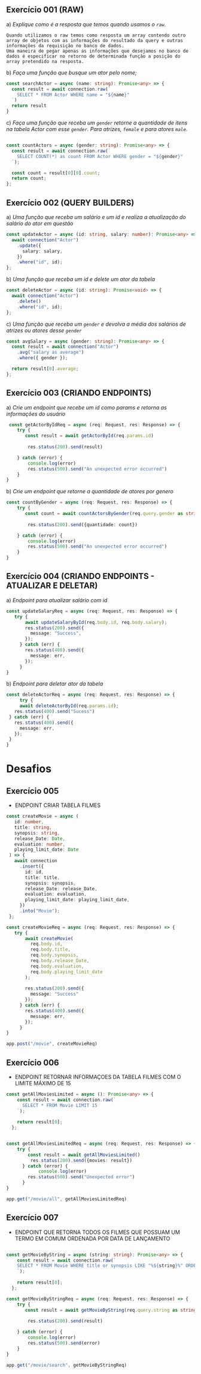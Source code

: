 
## Exercício 001 (RAW)

a) *Explique como é a resposta que temos quando usamos o `raw`.* 

```
Quando utilizamos o raw temos como resposta um array contendo outro array de objetos com as informações do resultado da query e outras informações da requisição no banco de dados.
Uma maneira de pegar apenas as informações que desejamos no banco de dados é especificar no retorno de determinada função a posição do array pretendido na resposta.
```

b) *Faça uma função que busque um ator pelo nome;*

~~~typescript
const searchActor = async (name: string): Promise<any> => {
  const result = await connection.raw(`
    SELECT * FROM Actor WHERE name = "${name}"
  `)
  return result
}
~~~

c) *Faça uma função que receba um `gender` retorne a quantidade de itens na tabela Actor com esse `gender`. Para atrizes, `female` e para atores `male`.*

~~~typescript

const countActors = async (gender: string): Promise<any> => {
  const result = await connection.raw(`
    SELECT COUNT(*) as count FROM Actor WHERE gender = "${gender}"
  `);

  const count = result[0][0].count;
  return count;
};

~~~

## Exercício 002  (QUERY BUILDERS)

a) *Uma função que receba um salário e um id e realiza a atualização do salário do ator em questão*

~~~typescript
const updateActor = async (id: string, salary: number): Promise<any> => {
  await connection("Actor")
    .update({
      salary: salary,
    })
    .where("id", id);
};
~~~

b) *Uma função que receba um id e delete um ator da tabela*

~~~typescript
const deleteActor = async (id: string): Promise<void> => {
  await connection("Actor")
    .delete()
    .where("id", id);
}; 
~~~

c) *Uma função que receba um `gender` e devolva a média dos salários de atrizes ou atores desse `gender`*

~~~typescript
const avgSalary = async (gender: string): Promise<any> => {
  const result = await connection("Actor")
    .avg("salary as average")
    .where({ gender });

  return result[0].average;
}; 
~~~

## Exercício 003  (CRIANDO ENDPOINTS)

a) *Crie um endpoint que recebe um id como params e retorna as informações do usuário*
~~~typescript
 const getActorByIdReq = async (req: Request, res: Response) => {
    try {
       const result = await getActorById(req.params.id)
   
        res.status(200).send(result)

    } catch (error) {
        console.log(error)
        res.status(500).send("An unexpected error occurred")
    }
}
~~~
b) *Crie um endpoint que retorne a quantidade de atores por genero*

~~~typescript
const countByGender = async (req: Request, res: Response) => {
    try {
       const count = await countActorsByGender(req.query.gender as string)
   
        res.status(200).send({quantidade: count})

    } catch (error) {
        console.log(error)
        res.status(500).send("An unexpected error occurred")
    }
}
~~~

## Exercício 004  (CRIANDO ENDPOINTS - ATUALIZAR E DELETAR)

a) *Endpoint para atualizar salário com id*
 ~~~typescript
const updateSalaryReq = async (req: Request, res: Response) => {
    try {
        await updateSalaryById(req.body.id, req.body.salary);
        res.status(200).send({
          message: "Success",
        });
      } catch (err) {
        res.status(400).send({
          message: err,
        });
      }
}
 ~~~
b) *Endpoint para deletar ator da tabela*
 ~~~typescript
const deleteActorReq = async (req: Request, res: Response) => {
      try {
      await deleteActorById(req.params.id);
    res.status(400).send("Sucess")
  } catch (err) {
    res.status(400).send({
      message: err,
    });
  }
}

 ~~~
# Desafios
## Exercício 005
 - ENDPOINT CRIAR TABELA FILMES

 ~~~typescript
const createMovie = async (
    id: number,
    title: string,
    synopsis: string,
    release_Date: Date,
    evaluation: number,
    playing_limit_date: Date
  ) => {
    await connection
      .insert({
        id: id,
        title: title,
        synopsis: synopsis,
        release_Date: release_Date,
        evaluation: evaluation,
        playing_limit_date: playing_limit_date,
      })
      .into("Movie");
  };

 const createMovieReq = async (req: Request, res: Response) => {
    try {
        await createMovie(
          req.body.id,
          req.body.title,
          req.body.synopsis,
          req.body.release_Date,
          req.body.evaluation,
          req.body.playing_limit_date
        );
    
        res.status(200).send({
          message: "Success"
        });
      } catch (err) {
        res.status(400).send({
          message: err,
        });
      }
}

 app.post("/movie", createMovieReq) 
 ~~~

## Exercício 006
 - ENDPOINT RETORNAR INFORMAÇOES DA TABELA FILMES COM O LIMITE MÁXIMO DE 15

~~~typescript
const getAllMoviesLimited = async (): Promise<any> => {
    const result = await connection.raw(`
      SELECT * FROM Movie LIMIT 15
    `);
  
    return result[0];
  };


const getAllMoviesLimitedReq = async (req: Request, res: Response) => {
    try {
        const result = await getAllMoviesLimited() 
         res.status(200).send({movies: result})
      } catch (error) {
            console.log(error)
        res.status(500).send("Unexpected error")
      }
}

app.get("/movie/all", getAllMoviesLimitedReq)
~~~

## Exercício 007
 - ENDPOINT QUE RETORNA TODOS OS FILMES QUE POSSUAM UM TERMO EM COMUM ORDENADA POR DATA DE LANÇAMENTO

~~~typescript

const getMovieByString = async (string: string): Promise<any> => {
    const result = await connection.raw(`
    SELECT * FROM Movie WHERE title or synopsis LIKE "%${string}%" ORDER BY release_Date
    `);
  
    return result[0];
  };

const getMovieByStringReq = async (req: Request, res: Response) => {
    try {
       const result = await getMovieByString(req.query.string as string)
   
        res.status(200).send(result)

    } catch (error) {
        console.log(error)
        res.status(500).send(error)
    }
}

app.get("/movie/search", getMovieByStringReq)
~~~